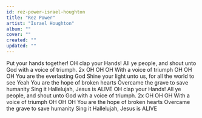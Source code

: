 ```yaml
---
id: rez-power-israel-houghton
title: "Rez Power"
artist: "Israel Houghton"
album: ""
cover: ""
created: ""
updated: ""
---
```


Put your hands together!
OH clap your Hands! All ye people, and shout unto God with a voice of triumph. 2x
OH OH OH
With a voice of triumph
OH OH OH
You are the everlasting God
Shine your light unto us, for all the world to see
Yeah
You are the hope of broken hearts
Overcame the grave to save humanity
Sing it
Hallelujah, Jesus is ALIVE
OH clap your Hands! All ye people, and shout unto God with a voice of triumph. 2x
OH OH OH
With a voice of triumph
OH OH OH
You are the hope of broken hearts
Overcame the grave to save humanity
Sing it
Hallelujah, Jesus is ALIVE